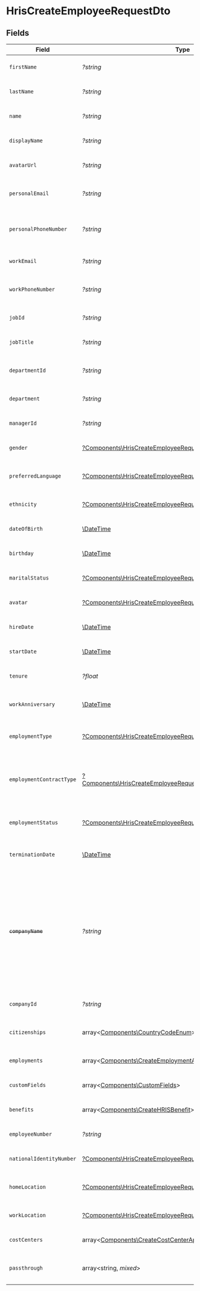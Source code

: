 # HrisCreateEmployeeRequestDto


## Fields

| Field                                                                                                                                              | Type                                                                                                                                               | Required                                                                                                                                           | Description                                                                                                                                        | Example                                                                                                                                            |
| -------------------------------------------------------------------------------------------------------------------------------------------------- | -------------------------------------------------------------------------------------------------------------------------------------------------- | -------------------------------------------------------------------------------------------------------------------------------------------------- | -------------------------------------------------------------------------------------------------------------------------------------------------- | -------------------------------------------------------------------------------------------------------------------------------------------------- |
| `firstName`                                                                                                                                        | *?string*                                                                                                                                          | :heavy_minus_sign:                                                                                                                                 | The employee first name                                                                                                                            | Issac                                                                                                                                              |
| `lastName`                                                                                                                                         | *?string*                                                                                                                                          | :heavy_minus_sign:                                                                                                                                 | The employee last name                                                                                                                             | Newton                                                                                                                                             |
| `name`                                                                                                                                             | *?string*                                                                                                                                          | :heavy_minus_sign:                                                                                                                                 | The employee name                                                                                                                                  | Issac Newton                                                                                                                                       |
| `displayName`                                                                                                                                      | *?string*                                                                                                                                          | :heavy_minus_sign:                                                                                                                                 | The employee display name                                                                                                                          | Sir Issac Newton                                                                                                                                   |
| `avatarUrl`                                                                                                                                        | *?string*                                                                                                                                          | :heavy_minus_sign:                                                                                                                                 | The employee avatar Url                                                                                                                            | https://example.com/avatar.png                                                                                                                     |
| `personalEmail`                                                                                                                                    | *?string*                                                                                                                                          | :heavy_minus_sign:                                                                                                                                 | The employee personal email                                                                                                                        | isaac.newton@example.com                                                                                                                           |
| `personalPhoneNumber`                                                                                                                              | *?string*                                                                                                                                          | :heavy_minus_sign:                                                                                                                                 | The employee personal phone number                                                                                                                 | +1234567890                                                                                                                                        |
| `workEmail`                                                                                                                                        | *?string*                                                                                                                                          | :heavy_minus_sign:                                                                                                                                 | The employee work email                                                                                                                            | newton@example.com                                                                                                                                 |
| `workPhoneNumber`                                                                                                                                  | *?string*                                                                                                                                          | :heavy_minus_sign:                                                                                                                                 | The employee work phone number                                                                                                                     | +1234567890                                                                                                                                        |
| `jobId`                                                                                                                                            | *?string*                                                                                                                                          | :heavy_minus_sign:                                                                                                                                 | The employee job id                                                                                                                                | R-6789                                                                                                                                             |
| `jobTitle`                                                                                                                                         | *?string*                                                                                                                                          | :heavy_minus_sign:                                                                                                                                 | The employee job title                                                                                                                             | Physicist                                                                                                                                          |
| `departmentId`                                                                                                                                     | *?string*                                                                                                                                          | :heavy_minus_sign:                                                                                                                                 | The employee department id                                                                                                                         | 3093                                                                                                                                               |
| `department`                                                                                                                                       | *?string*                                                                                                                                          | :heavy_minus_sign:                                                                                                                                 | The employee department                                                                                                                            | Physics                                                                                                                                            |
| `managerId`                                                                                                                                        | *?string*                                                                                                                                          | :heavy_minus_sign:                                                                                                                                 | The employee manager ID                                                                                                                            | 67890                                                                                                                                              |
| `gender`                                                                                                                                           | [?Components\HrisCreateEmployeeRequestDtoGender](../../Models/Components/HrisCreateEmployeeRequestDtoGender.md)                                    | :heavy_minus_sign:                                                                                                                                 | The employee gender                                                                                                                                | male                                                                                                                                               |
| `preferredLanguage`                                                                                                                                | [?Components\HrisCreateEmployeeRequestDtoPreferredLanguage](../../Models/Components/HrisCreateEmployeeRequestDtoPreferredLanguage.md)              | :heavy_minus_sign:                                                                                                                                 | The employee preferred language                                                                                                                    | en_US                                                                                                                                              |
| `ethnicity`                                                                                                                                        | [?Components\HrisCreateEmployeeRequestDtoEthnicity](../../Models/Components/HrisCreateEmployeeRequestDtoEthnicity.md)                              | :heavy_minus_sign:                                                                                                                                 | The employee ethnicity                                                                                                                             | white                                                                                                                                              |
| `dateOfBirth`                                                                                                                                      | [\DateTime](https://www.php.net/manual/en/class.datetime.php)                                                                                      | :heavy_minus_sign:                                                                                                                                 | The employee date_of_birth                                                                                                                         | 1990-01-01T00:00.000Z                                                                                                                              |
| `birthday`                                                                                                                                         | [\DateTime](https://www.php.net/manual/en/class.datetime.php)                                                                                      | :heavy_minus_sign:                                                                                                                                 | The employee birthday                                                                                                                              | 2021-01-01T00:00:00Z                                                                                                                               |
| `maritalStatus`                                                                                                                                    | [?Components\HrisCreateEmployeeRequestDtoMaritalStatus](../../Models/Components/HrisCreateEmployeeRequestDtoMaritalStatus.md)                      | :heavy_minus_sign:                                                                                                                                 | The employee marital status                                                                                                                        | single                                                                                                                                             |
| `avatar`                                                                                                                                           | [?Components\HrisCreateEmployeeRequestDtoAvatar](../../Models/Components/HrisCreateEmployeeRequestDtoAvatar.md)                                    | :heavy_minus_sign:                                                                                                                                 | The employee avatar                                                                                                                                | https://example.com/avatar.png                                                                                                                     |
| `hireDate`                                                                                                                                         | [\DateTime](https://www.php.net/manual/en/class.datetime.php)                                                                                      | :heavy_minus_sign:                                                                                                                                 | The employee hire date                                                                                                                             | 2021-01-01T00:00.000Z                                                                                                                              |
| `startDate`                                                                                                                                        | [\DateTime](https://www.php.net/manual/en/class.datetime.php)                                                                                      | :heavy_minus_sign:                                                                                                                                 | The employee start date                                                                                                                            | 2021-01-01T00:00.000Z                                                                                                                              |
| `tenure`                                                                                                                                           | *?float*                                                                                                                                           | :heavy_minus_sign:                                                                                                                                 | The employee tenure                                                                                                                                | 2                                                                                                                                                  |
| `workAnniversary`                                                                                                                                  | [\DateTime](https://www.php.net/manual/en/class.datetime.php)                                                                                      | :heavy_minus_sign:                                                                                                                                 | The employee work anniversary                                                                                                                      | 2021-01-01T00:00:00Z                                                                                                                               |
| `employmentType`                                                                                                                                   | [?Components\HrisCreateEmployeeRequestDtoEmploymentType](../../Models/Components/HrisCreateEmployeeRequestDtoEmploymentType.md)                    | :heavy_minus_sign:                                                                                                                                 | The employee employment type                                                                                                                       | full_time                                                                                                                                          |
| `employmentContractType`                                                                                                                           | [?Components\HrisCreateEmployeeRequestDtoEmploymentContractType](../../Models/Components/HrisCreateEmployeeRequestDtoEmploymentContractType.md)    | :heavy_minus_sign:                                                                                                                                 | The employment work schedule type (e.g., full-time, part-time)                                                                                     | full_time                                                                                                                                          |
| `employmentStatus`                                                                                                                                 | [?Components\HrisCreateEmployeeRequestDtoEmploymentStatus](../../Models/Components/HrisCreateEmployeeRequestDtoEmploymentStatus.md)                | :heavy_minus_sign:                                                                                                                                 | The employee employment status                                                                                                                     | active                                                                                                                                             |
| `terminationDate`                                                                                                                                  | [\DateTime](https://www.php.net/manual/en/class.datetime.php)                                                                                      | :heavy_minus_sign:                                                                                                                                 | The employee termination date                                                                                                                      | 2021-01-01T00:00:00Z                                                                                                                               |
| ~~`companyName`~~                                                                                                                                  | *?string*                                                                                                                                          | :heavy_minus_sign:                                                                                                                                 | : warning: ** DEPRECATED **: This will be removed in a future release, please migrate away from it as soon as possible.<br/><br/>The employee company name | Example Corp                                                                                                                                       |
| `companyId`                                                                                                                                        | *?string*                                                                                                                                          | :heavy_minus_sign:                                                                                                                                 | The employee company id                                                                                                                            | 1234567890                                                                                                                                         |
| `citizenships`                                                                                                                                     | array<[Components\CountryCodeEnum](../../Models/Components/CountryCodeEnum.md)>                                                                    | :heavy_minus_sign:                                                                                                                                 | The citizenships of the Employee                                                                                                                   |                                                                                                                                                    |
| `employments`                                                                                                                                      | array<[Components\CreateEmploymentApiModel](../../Models/Components/CreateEmploymentApiModel.md)>                                                  | :heavy_minus_sign:                                                                                                                                 | The employee employments                                                                                                                           |                                                                                                                                                    |
| `customFields`                                                                                                                                     | array<[Components\CustomFields](../../Models/Components/CustomFields.md)>                                                                          | :heavy_minus_sign:                                                                                                                                 | The employee custom fields                                                                                                                         |                                                                                                                                                    |
| `benefits`                                                                                                                                         | array<[Components\CreateHRISBenefit](../../Models/Components/CreateHRISBenefit.md)>                                                                | :heavy_minus_sign:                                                                                                                                 | Current benefits of the employee                                                                                                                   |                                                                                                                                                    |
| `employeeNumber`                                                                                                                                   | *?string*                                                                                                                                          | :heavy_minus_sign:                                                                                                                                 | The assigned employee number                                                                                                                       | 125                                                                                                                                                |
| `nationalIdentityNumber`                                                                                                                           | [?Components\HrisCreateEmployeeRequestDtoNationalIdentityNumber](../../Models/Components/HrisCreateEmployeeRequestDtoNationalIdentityNumber.md)    | :heavy_minus_sign:                                                                                                                                 | The national identity number                                                                                                                       |                                                                                                                                                    |
| `homeLocation`                                                                                                                                     | [?Components\HrisCreateEmployeeRequestDtoHomeLocation](../../Models/Components/HrisCreateEmployeeRequestDtoHomeLocation.md)                        | :heavy_minus_sign:                                                                                                                                 | The employee home location                                                                                                                         |                                                                                                                                                    |
| `workLocation`                                                                                                                                     | [?Components\HrisCreateEmployeeRequestDtoWorkLocation](../../Models/Components/HrisCreateEmployeeRequestDtoWorkLocation.md)                        | :heavy_minus_sign:                                                                                                                                 | The employee work location                                                                                                                         |                                                                                                                                                    |
| `costCenters`                                                                                                                                      | array<[Components\CreateCostCenterApiModel](../../Models/Components/CreateCostCenterApiModel.md)>                                                  | :heavy_minus_sign:                                                                                                                                 | The employee cost centers                                                                                                                          |                                                                                                                                                    |
| `passthrough`                                                                                                                                      | array<string, *mixed*>                                                                                                                             | :heavy_minus_sign:                                                                                                                                 | Value to pass through to the provider                                                                                                              | {<br/>"other_known_names": "John Doe"<br/>}                                                                                                        |